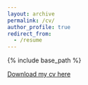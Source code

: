 ```yaml
---
layout: archive
permalink: /cv/
author_profile: true
redirect_from:
  - /resume
---
```


{% include base_path %}


[Download my cv here](/files/cv.pdf)


